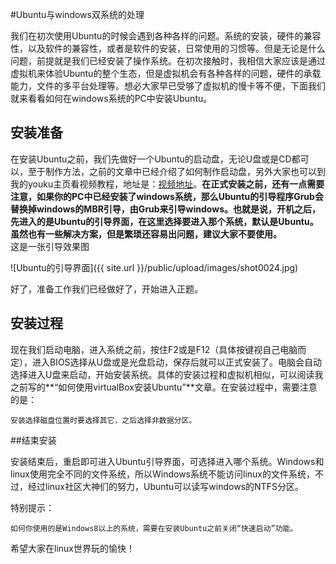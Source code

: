 #Ubuntu与windows双系统的处理

>
我们在初次使用Ubuntu的时候会遇到各种各样的问题。系统的安装，硬件的兼容性，以及软件的兼容性，或者是软件的安装，日常使用的习惯等。但是无论是什么问题，前提就是我们已经安装了操作系统。在初次接触时，我相信大家应该是通过虚拟机来体验Ubuntu的整个生态，但是虚拟机会有各种各样的问题，硬件的承载能力，文件的多平台处理等。想必大家早已受够了虚拟机的慢卡等不便，下面我们就来看看如何在windows系统的PC中安装Ubuntu。

## 安装准备

在安装Ubuntu之前，我们先做好一个Ubuntu的启动盘，无论U盘或是CD都可以，至于制作方法，之前的文章中已经介绍了如何制作启动盘，另外大家也可以到我的youku主页看视频教程，地址是：[视频地址](http://i.youku.com/cofcool/)。**在正式安装之前，还有一点需要注意，如果你的PC中已经安装了windows系统，那么Ubuntu的引导程序Grub会替换掉windows的MBR引导，由Grub来引导windows。也就是说，开机之后，先进入的是Ubuntu的引导界面，在这里选择要进入那个系统，默认是Ubuntu。虽然也有一些解决方案，但是繁琐还容易出问题，建议大家不要使用。**   
这是一张引导效果图

![Ubuntu的引导界面]({{ site.url }}/public/upload/images/shot0024.jpg)

好了，准备工作我们已经做好了，开始进入正题。   

## 安装过程

现在我们启动电脑，进入系统之前，按住F2或是F12（具体按键视自己电脑而定），进入BIOS选择从U盘或是光盘启动，保存后就可以正式安装了。电脑会自动选择进入U盘来启动，开始安装系统。具体的安装过程和虚拟机相似，可以阅读我之前写的**“如何使用virtualBox安装Ubuntu”**文章。在安装过程中，需要注意的是：

	安装选择磁盘位置时要选择其它，之后选择非数据分区。

 
##结束安装

安装结束后，重启即可进入Ubuntu引导界面，可选择进入哪个系统。Windows和linux使用完全不同的文件系统，所以Windows系统不能访问linux的文件系统，不过，经过linux社区大神们的努力，Ubuntu可以读写windows的NTFS分区。

特别提示：

	如何你使用的是Windows8以上的系统，需要在安装Ubuntu之前关闭“快速启动”功能。
	
希望大家在linux世界玩的愉快！